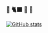 ### 🐉 🐈‍⬛ 🦎 🐆

[![GitHub stats](https://github-readme-stats.vercel.app/api?username=bodobraegger&hide=stars&rank_icon=github&custom_title=stats&bg_color=DEG,0000000F,0000000E,0000000C,0000000A,00000008,00000006&show_icons=true&border_color=00000003)](https://github.com/anuraghazra/github-readme-stats)

<!--
**bodobraegger/bodobraegger** is a ✨ _special_ ✨ repository because its `README.md` (this file) appears on your GitHub profile.

Here are some ideas to get you started:

- 🔭 I’m currently working on ...
- 🌱 I’m currently learning ...
- 👯 I’m looking to collaborate on ...
- 🤔 I’m looking for help with ...
- 💬 Ask me about ...
- 📫 How to reach me: ...
- 😄 Pronouns: ...
- ⚡ Fun fact: ...
-->
